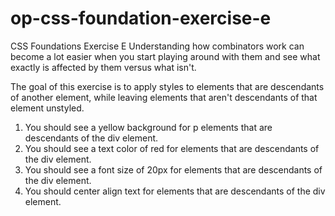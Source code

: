 # op-css-foundation-exercise-e
CSS Foundations Exercise E
Understanding how combinators work can become a lot easier when you start playing around with them and see what exactly is affected by them versus what isn't.

The goal of this exercise is to apply styles to elements that are descendants of another element, while leaving elements that aren't descendants of that element unstyled.

1.  You should see a yellow background for p elements that are descendants of the div element.
2.  You should see a text color of red for elements that are descendants of the div element.
3.  You should see a font size of 20px for elements that are descendants of the div element.
4.  You should center align text for elements that are descendants of the div element.